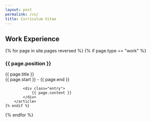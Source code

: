 ```yaml
---
layout: post
permalink: /cv/
title: Curriculum Vitae
---
```


## Work Experience

<div id="archives">
{% for page in site.pages reversed %}
    {% if page.type == "work" %}
        <article class="post">
            <h3>{{ page.position }}</h3>
            <div>
                <p class="author_title">{{ page.title }} <br>{{ page.start }} - {{ page.end }}</p>
            </div>

            <div class="entry">
                {{ page.content }}
            </div> 
        </article>
    {% endif %}
{% endfor %}
</div>